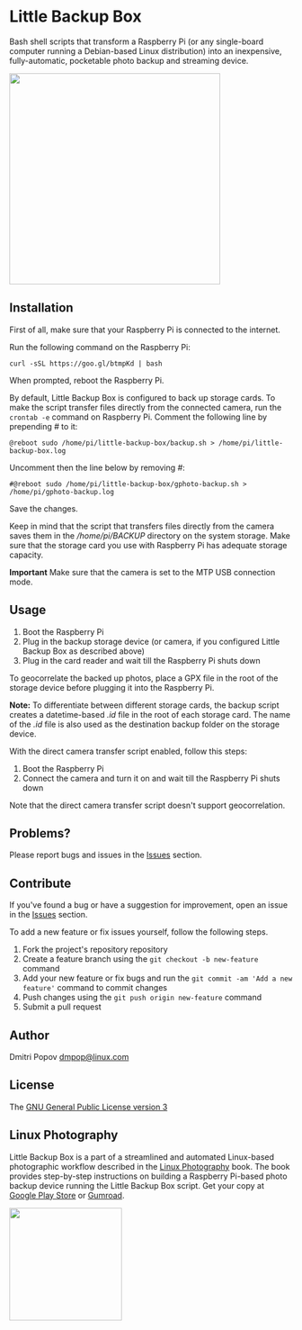 # Little Backup Box

Bash shell scripts that transform a Raspberry Pi (or any single-board computer running a Debian-based Linux distribution) into an inexpensive, fully-automatic, pocketable photo backup and streaming device.

<img src="https://i.imgur.com/OQ3AQfM.jpg" alt="" width="375"/>

## Installation

First of all, make sure that your Raspberry Pi is connected to the internet.

Run the following command on the Raspberry Pi:

    curl -sSL https://goo.gl/btmpKd | bash

When prompted, reboot the Raspberry Pi.

By default, Little Backup Box is configured to back up storage cards. To make the script transfer files directly from the connected camera, run the `crontab -e` command on Raspberry Pi. Comment the following line by prepending *#* to it:

    @reboot sudo /home/pi/little-backup-box/backup.sh > /home/pi/little-backup-box.log

Uncomment then the line below by removing *#*:

    #@reboot sudo /home/pi/little-backup-box/gphoto-backup.sh > /home/pi/gphoto-backup.log

Save the changes.

Keep in mind that the script that transfers files directly from the camera saves them in the */home/pi/BACKUP* directory on the system storage. Make sure that the storage card you use with Raspberry Pi has adequate storage capacity.

**Important** Make sure that the camera is set to the MTP USB connection mode.

## Usage

1. Boot the Raspberry Pi
2. Plug in the backup storage device (or camera, if you configured Little Backup Box as described above)
3. Plug in the card reader and wait till the Raspberry Pi shuts down

To geocorrelate the backed up photos, place a GPX file in the root of the storage device before plugging it into the Raspberry Pi.

**Note:** To differentiate between different storage cards, the backup script creates a datetime-based *.id* file in the root of each storage card. The name of the *.id* file is also used as the destination backup folder on the storage device.

With the direct camera transfer script enabled, follow this steps:

1. Boot the Raspberry Pi
2. Connect the camera and turn it on and wait till the Raspberry Pi shuts down

Note that the direct camera transfer script doesn't support geocorrelation.

## Problems?

Please report bugs and issues in the [Issues](https://github.com/dmpop/little-backup-box/issues) section.

## Contribute

If you've found a bug or have a suggestion for improvement, open an issue in the [Issues](https://github.com/dmpop/little-backup-box/issues) section.

To add a new feature or fix issues yourself, follow the following steps.

1. Fork the project's repository repository
2. Create a feature branch using the `git checkout -b new-feature` command
3. Add your new feature or fix bugs and run the `git commit -am 'Add a new feature'` command to commit changes
4. Push changes using the `git push origin new-feature` command
5. Submit a pull request

## Author

Dmitri Popov [dmpop@linux.com](mailto:dmpop@linux.com)

## License

The [GNU General Public License version 3](http://www.gnu.org/licenses/gpl-3.0.en.html)

## Linux Photography

Little Backup Box is a part of a streamlined and automated Linux-based photographic workflow described in the [Linux Photography](https://gumroad.com/l/linux-photography) book. The book provides step-by-step instructions on building a Raspberry Pi-based photo backup device running the Little Backup Box script. Get your copy at [Google Play Store](https://play.google.com/store/books/details/Dmitri_Popov_Linux_Photography?id=cO70CwAAQBAJ) or [Gumroad](https://gumroad.com/l/linux-photography).

<img src="https://scribblesandsnaps.files.wordpress.com/2016/07/linux-photography-6.jpg" width="200"/>
